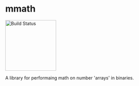 # mmath

[<img src="http://quickcheck-ci.com/p/licenser/mmath.png" alt="Build Status" width="160px">](http://quickcheck-ci.com/p/licenser/mmath)

A library for performaing math on number 'arrays' in binaries.

